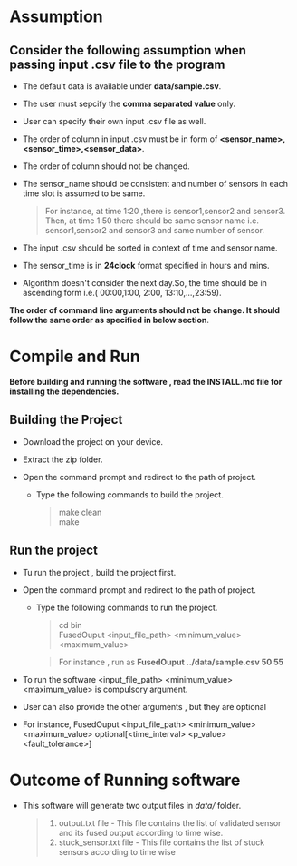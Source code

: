 # Assumption

## Consider the following assumption when passing input **.csv** file to the program

* The default data is available under **data/sample.csv**.

* The user must sepcify the **comma separated value** only.

* User can specify their own input .csv file as well.

* The order of column in input .csv must be in form of **<sensor_name>,<sensor_time>,<sensor_data>**.

* The order of column should not be changed.

* The sensor_name should be consistent and number of sensors in each time slot is assumed to be same.
	> For instance, at time 1:20 ,there is sensor1,sensor2 and sensor3.
	> Then, at time 1:50 there should be same sensor name i.e. sensor1,sensor2 and sensor3 and same number of sensor.

* The input .csv should be sorted in context of time and sensor name.

* The sensor_time is in **24clock** format specified in hours and mins.

* Algorithm doesn't consider the next day.So, the time should be in ascending form i.e.( 00:00,1:00, 2:00, 13:10,...,23:59).

**The order of command line arguments should not be change. It should follow the same order as specified in below section**.<br>
# Compile and Run

**Before building and running the software , read the INSTALL.md file for installing the dependencies.**

## Building the Project

* Download the project on your device.

* Extract the zip folder.

* Open the command prompt and redirect to the path of project.

	* Type the following commands to build the project.<br>
		>  make clean<br>
		>  make<br>

## Run the project

* Tu run the project , build the project first.

* Open the command prompt and redirect to the path of project.

	*  Type the following commands to run the project.
		> cd bin<br>
		> FusedOuput <input_file_path> <minimum_value> <maximum_value><br>

	    > For instance , run as **FusedOuput ../data/sample.csv 50 55**

* To run the software <input_file_path> <minimum_value> <maximum_value> is compulsory argument.<br>

* User can also provide the other arguments , but they are optional<br>

* For instance, FusedOuput <input_file_path> <minimum_value> <maximum_value> optional[<time_interval> <p_value> <fault_tolerance>]

# Outcome of Running software

* This software will generate two output files in *data/* folder.
    > 1. output.txt file - This file contains the list of validated sensor and its fused output according to time wise.<br>
    > 2. stuck_sensor.txt file - This file contains the list of stuck sensors according to time wise<br>
